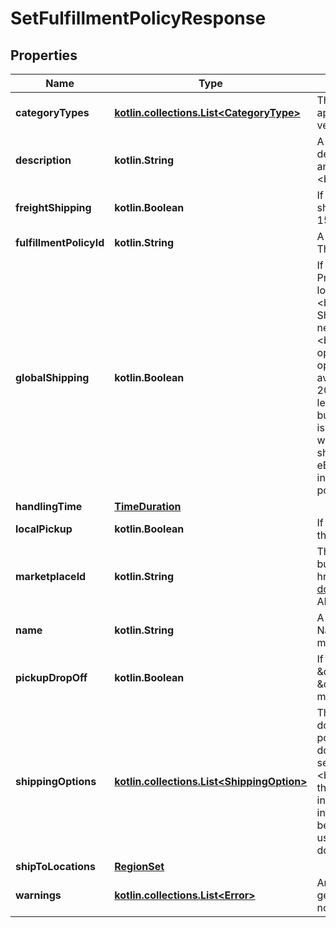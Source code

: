 
# SetFulfillmentPolicyResponse

## Properties
Name | Type | Description | Notes
------------ | ------------- | ------------- | -------------
**categoryTypes** | [**kotlin.collections.List&lt;CategoryType&gt;**](CategoryType.md) | This container indicates whether the fulfillment business policy applies to motor vehicle listings, or if it applies to non-motor vehicle listings. |  [optional]
**description** | **kotlin.String** | A seller-defined description of the fulfillment policy. This description is only for the seller&#39;s use, and is not exposed on any eBay pages. This field is returned if set for the policy. &lt;br/&gt;&lt;br/&gt;&lt;b&gt;Max length&lt;/b&gt;: 250 |  [optional]
**freightShipping** | **kotlin.Boolean** | If returned as &lt;code&gt;true&lt;/code&gt;, the seller offers freight shipping. Freight shipping can be used for large items over 150 lbs. |  [optional]
**fulfillmentPolicyId** | **kotlin.String** | A unique eBay-assigned ID for a fulfillment business policy. This ID is generated when the policy is created. |  [optional]
**globalShipping** | **kotlin.Boolean** | If returned as &lt;code&gt;true&lt;/code&gt;, the eBay Global Shipping Program will be used by the seller to ship items to international locations.&lt;br /&gt;&lt;br /&gt;&lt;span class&#x3D;\&quot;tablenote\&quot;&gt;&lt;b&gt;Note&lt;/b&gt;: On the US marketplace, the &lt;em&gt;&lt;b&gt;Global Shipping Program&lt;/b&gt;&lt;/em&gt; is scheduled to be replaced by a new intermediated international shipping program called &lt;em&gt;&lt;b&gt;eBay International Shipping&lt;/b&gt;&lt;/em&gt;. US sellers who are opted in to the Global Shipping Program will be automatically opted in to eBay International Shipping when it becomes available to them. All US sellers will be migrated by March 31, 2023. &lt;br /&gt;&lt;br /&gt;eBay International Shipping is an account level setting, and no field needs to be set in a Fulfillment business policy to enable it. As long as the US seller&#39;s account is opted in to eBay International Shipping, this shipping option will be enabled automatically for all listings where international shipping is available. &lt;br /&gt;&lt;br /&gt;A US seller who is opted in to eBay International Shipping can also specify individual international shipping service options for a Fulfillment business policy.&lt;/span&gt; |  [optional]
**handlingTime** | [**TimeDuration**](TimeDuration.md) |  |  [optional]
**localPickup** | **kotlin.Boolean** | If returned as &lt;code&gt;true&lt;/code&gt;, local pickup is available for this policy. |  [optional]
**marketplaceId** | **kotlin.String** | The ID of the eBay marketplace to which this fulfillment business policy applies. For implementation help, refer to &lt;a href&#x3D;&#39;https://developer.ebay.com/api-docs/sell/account/types/ba:MarketplaceIdEnum&#39;&gt;eBay API documentation&lt;/a&gt; |  [optional]
**name** | **kotlin.String** | A seller-defined name for this fulfillment business policy. Names must be unique for policies assigned to the same marketplace. &lt;br/&gt;&lt;br/&gt;&lt;b&gt;Max length&lt;/b&gt;: 64 |  [optional]
**pickupDropOff** | **kotlin.Boolean** | If returned as &lt;code&gt;true&lt;/code&gt;, the seller offers the \&quot;Click and Collect\&quot; option. &lt;br/&gt;&lt;br/&gt;Currently, \&quot;Click and Collect\&quot; is available only to large retail merchants the eBay AU and UK marketplaces. |  [optional]
**shippingOptions** | [**kotlin.collections.List&lt;ShippingOption&gt;**](ShippingOption.md) | This array is used to provide detailed information on the domestic and international shipping options available for the policy. A separate &lt;b&gt;ShippingOption&lt;/b&gt; object covers domestic shipping service options and international shipping service options (if the seller ships to international locations). &lt;br /&gt;&lt;br /&gt;The &lt;b&gt;optionType&lt;/b&gt; field indicates whether the &lt;b&gt;ShippingOption&lt;/b&gt; object applies to domestic or international shipping, and the &lt;b&gt;costType&lt;/b&gt; field indicates whether flat-rate shipping or calculated shipping will be used. &lt;p&gt;A separate &lt;b&gt;ShippingServices&lt;/b&gt; object is used to specify cost and other details for every available domestic and international shipping service option. &lt;/p&gt; |  [optional]
**shipToLocations** | [**RegionSet**](RegionSet.md) |  |  [optional]
**warnings** | [**kotlin.collections.List&lt;Error&gt;**](Error.md) | An array of one or more errors or warnings that were generated during the processing of the request. If there were no issues with the request, this array will return empty. |  [optional]



